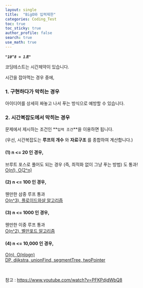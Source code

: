 ```yaml
---
layout: single  
title:  "BigO와 입력제한"
categories: Coding_Test
toc: true
toc_sticky: true
author_profile: false
search: true
use_math: true
---
```


***`"10^8 = 1초"`***

코딩테스트는 시간제약이 있습니다.

시간을 잡아먹는 경우 중에,   

### 1. 구현하다가 막히는 경우     
아이디어를 상세히 짜놓고 나서 푸는 방식으로 예방할 수 있습니다.   

### 2. 시간복잡도에서 막히는 경우
문제에서 제시하는 조건인 **`입력 조건`**을 이용하면 됩니다.    

(우선, 시간복잡도는 **루프의 개수** 와 **자료구조** 를 종합하여 계산합니다.)

#### (1) n <= 20 인 경우,   
브루트 포스로 풀어도 되는 경우 (즉, 최적화 없이 그냥 푸는 방법) 도 통과!   
    <U>O(n!), O(2^n)</U>

#### (2) n <= 100 인 경우,   
웬만한 삼중 루프 통과   
    <U>O(n^3), 플로이드와샬 알고리즘</U>

#### (3) n <= 1000 인 경우,  
웬만한 이중 루프 통과   
    <U>O(n^2), 벨만포드 알고리즘</U>

#### (4) n <= 10,000 인 경우,      
<U>O(n), O(nlogn)</U>  
    <U>DP, dijkstra, unionFind, segmentTree, twoPointer</U>


<br/>

참고 : https://www.youtube.com/watch?v=PFKPdjdWbQ8